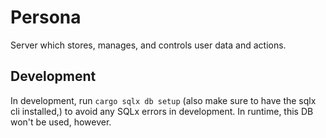 # Persona

Server which stores, manages, and controls user data and actions.

## Development

In development, run `cargo sqlx db setup` (also make sure to have the sqlx cli installed,) to
avoid any SQLx errors in development. In runtime, this DB won't be used, however.

